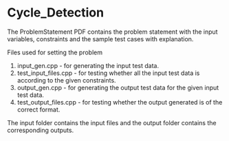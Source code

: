 # Cycle_Detection

The ProblemStatement PDF contains the problem statement with
the input variables, constraints and the sample test cases with
explanation.

Files used for setting the problem

1) input_gen.cpp - for generating the input test data.
2) test_input_files.cpp - for testing whether all the input test data is according to the given constraints.
3) output_gen.cpp - for generating the output test data for the given input test data.
4) test_output_files.cpp - for testing whether the output generated is of the correct format.

The input folder contains the input files and the output folder
contains the corresponding outputs.
